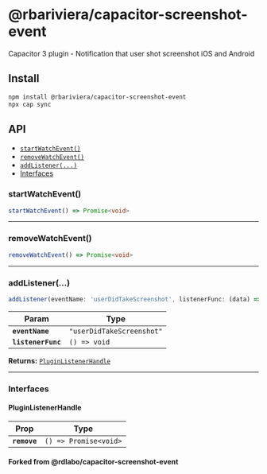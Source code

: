 # @rbariviera/capacitor-screenshot-event

Capacitor 3 plugin - Notification that user shot screenshot iOS and Android

## Install

```bash
npm install @rbariviera/capacitor-screenshot-event
npx cap sync
```

## API

<docgen-index>

- [`startWatchEvent()`](#startwatchevent)
- [`removeWatchEvent()`](#removewatchevent)
- [`addListener(...)`](#addlistener)
- [Interfaces](#interfaces)

</docgen-index>

<docgen-api>
<!--Update the source file JSDoc comments and rerun docgen to update the docs below-->

### startWatchEvent()

```typescript
startWatchEvent() => Promise<void>
```

---

### removeWatchEvent()

```typescript
removeWatchEvent() => Promise<void>
```

---

### addListener(...)

```typescript
addListener(eventName: 'userDidTakeScreenshot', listenerFunc: (data) => void) => PluginListenerHandle
```

| Param              | Type                                 |
| ------------------ | ------------------------------------ |
| **`eventName`**    | <code>"userDidTakeScreenshot"</code> |
| **`listenerFunc`** | <code>() =&gt; void</code>           |

**Returns:** <code><a href="#pluginlistenerhandle">PluginListenerHandle</a></code>

---

### Interfaces

#### PluginListenerHandle

| Prop         | Type                                      |
| ------------ | ----------------------------------------- |
| **`remove`** | <code>() =&gt; Promise&lt;void&gt;</code> |

</docgen-api>

#### Forked from @rdlabo/capacitor-screenshot-event
